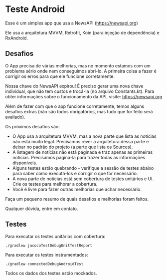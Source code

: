# Teste Android

Esse é um simples app que usa a NewsAPI (https://newsapi.org)

Ele usa a arquitetura MVVM, Retrofit, Koin (para injeção de dependência) e RxAndroid.


## Desafios

O App precisa de várias melhorias, mas no momento estamos com um problema sério onde nem conseguimos abri-lo. A primeira coisa a fazer é corrigir os erros para que ele funcione corretamente. 

Nossa chave do NewsAPI expirou! É preciso gerar uma nova chave individual, que não tem custos e trocá-la (no arquivo Constants.kt). Para obter informações sobre o funcionamento da API, visite: https://newsapi.org

Além de fazer com que o app funcione corretamente, temos alguns desafios extras (não são todos obrigatórios, mas tudo que for feito será avaliado).

Os próximos desafios são:

 - O App usa a arquitetura MVVM, mas a nova parte que lista as notícias não está muito legal. Precisamos rever a arquitetura dessa parte e deixar no padrão do projeto (a parte que lista os Sources).
 - A listagem de notícias não está paginada e traz apenas as primeiras notícias. Precisamos pagina-la para trazer todas as informações disponíveis.
 - Alguns testes estão quebrando - verifique a sessão de testes abaixo para saber como executá-los e corrigir o que for necessário.
 - A nova parte de notícias está sem cobertura de testes unitários e UI. Crie os testes para melhorar a cobertura.
 - Você é livre para fazer outras melhorias que achar necessário.

Faça um pequeno resumo de quais desafios e melhorias foram feitos.

Qualquer dúvida, entre em contato.


## Testes

Para executar os testes unitários com cobertura:

    ./gradlew jacocoTestDebugUnitTestReport


Para executar os testes instrumentados:

    ./gradlew connectedDebugAndroidTest
    
Todos os dados dos testes estão mockados.